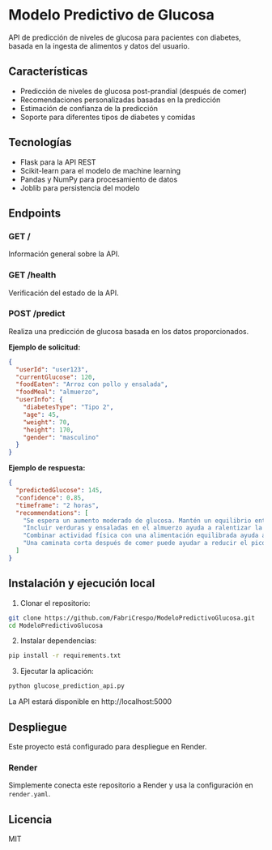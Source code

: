 # Modelo Predictivo de Glucosa

API de predicción de niveles de glucosa para pacientes con diabetes, basada en la ingesta de alimentos y datos del usuario.

## Características

- Predicción de niveles de glucosa post-prandial (después de comer)
- Recomendaciones personalizadas basadas en la predicción
- Estimación de confianza de la predicción
- Soporte para diferentes tipos de diabetes y comidas

## Tecnologías

- Flask para la API REST
- Scikit-learn para el modelo de machine learning
- Pandas y NumPy para procesamiento de datos
- Joblib para persistencia del modelo

## Endpoints

### GET /

Información general sobre la API.

### GET /health

Verificación del estado de la API.

### POST /predict

Realiza una predicción de glucosa basada en los datos proporcionados.

**Ejemplo de solicitud:**

```json
{
  "userId": "user123",
  "currentGlucose": 120,
  "foodEaten": "Arroz con pollo y ensalada",
  "foodMeal": "almuerzo",
  "userInfo": {
    "diabetesType": "Tipo 2",
    "age": 45,
    "weight": 70,
    "height": 170,
    "gender": "masculino"
  }
}
```

**Ejemplo de respuesta:**

```json
{
  "predictedGlucose": 145,
  "confidence": 0.85,
  "timeframe": "2 horas",
  "recommendations": [
    "Se espera un aumento moderado de glucosa. Mantén un equilibrio entre proteínas y carbohidratos.",
    "Incluir verduras y ensaladas en el almuerzo ayuda a ralentizar la absorción de carbohidratos.",
    "Combinar actividad física con una alimentación equilibrada ayuda a mejorar la sensibilidad a la insulina.",
    "Una caminata corta después de comer puede ayudar a reducir el pico de glucosa."
  ]
}
```

## Instalación y ejecución local

1. Clonar el repositorio:
```bash
git clone https://github.com/FabriCrespo/ModeloPredictivoGlucosa.git
cd ModeloPredictivoGlucosa
```

2. Instalar dependencias:
```bash
pip install -r requirements.txt
```

3. Ejecutar la aplicación:
```bash
python glucose_prediction_api.py
```

La API estará disponible en http://localhost:5000

## Despliegue

Este proyecto está configurado para despliegue en Render.

### Render

Simplemente conecta este repositorio a Render y usa la configuración en `render.yaml`.

## Licencia

MIT
